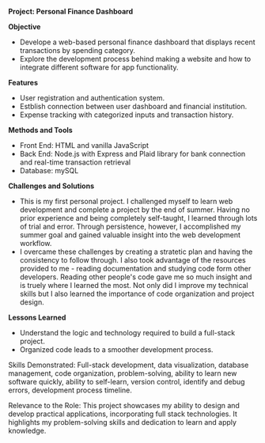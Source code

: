 **Project: Personal Finance Dashboard**

**Objective**  
- Develope a web-based personal finance dashboard that displays recent transactions by spending category.
- Explore the development process behind making a website and how to integrate different software for app functionality.

**Features**  
- User registration and authentication system.
- Estblish connection between user dashboard and financial institution.
- Expense tracking with categorized inputs and transaction history.

**Methods and Tools**  
- Front End: HTML and vanilla JavaScript  
- Back End: Node.js with Express and Plaid library for bank connection and real-time transaction retrieval  
- Database: mySQL

**Challenges and Solutions**  
- This is my first personal project. I challenged myself to learn web development and complete a project by the end of summer. Having no prior experience and being completely self-taught, I learned through lots of trial and error. Through persistence, however, I accomplished my summer goal and gained valuable insight into the web development workflow.
- I overcame these challenges by creating a stratetic plan and having the consistency to follow through. I also took advantage of the resources provided to me - reading documentation and studying code form other developers. Reading other people's code gave me so much insight and is truely where I learned the most. Not only did I improve my technical skills but I also learned the importance of code organization and project design.
  
**Lessons Learned**  
- Understand the logic and technology required to build a full-stack project.
- Organized code leads to a smoother development process.

Skills Demonstrated:
Full-stack development, data visualization, database management, code organization, problem-solving, ability to learn new software quickly, ability to self-learn, version control,
identify and debug errors, development process timeline.

Relevance to the Role:
This project showcases my ability to design and develop practical applications, incorporating full stack technologies. It highlights my problem-solving skills and dedication to learn and apply knowledge.
